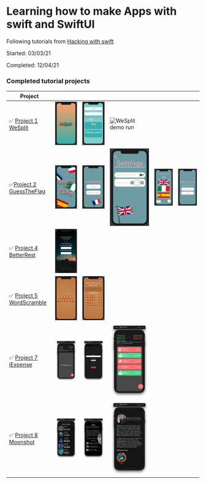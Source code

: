 # Learning how to make Apps with swift and SwiftUI
Following tutorials from [Hacking with swift](hackingwithswift.com)

Started: 03/03/21

Completed: 12/04/21

### Completed tutorial projects
|Project |  | | | | |
|--------|--|-|-|-|-|
| ✅ [Project 1 WeSplit](https://github.com/tinotusa/hacking-with-swift/tree/main/WeSplit) | ![WeSplit splash](projectImages/WeSplit/splash.png) |  ![WeSplit main screen](projectImages/WeSplit/mainScreen.png)|![WeSplit demo run](projectImages/WeSplit/demo.gif)|
| ✅[Project 2 GuessTheFlag](https://github.com/tinotusa/hacking-with-swift/tree/main/GuessTheFlag) | ![GuessTheFlag splash](projectImages/GuessTheFlag/splash.png) |![GuessTheFlag main menu](projectImages/GuessTheFlag/mainMenu.png) |  ![GuessTheFlag settings](projectImages/GuessTheFlag/settings.png) | ![GuessTheFlag settings](projectImages/GuessTheFlag/game.png)| ![GuessTheFlag settings](projectImages/GuessTheFlag/gameOver.png) |
| ✅ [Project 4 BetterRest](https://github.com/tinotusa/hacking-with-swift/tree/main/BetterRest) | ![BetterRest main screen](projectImages/BetterRest/main.png) |
| ✅ [Project 5 WordScramble](https://github.com/tinotusa/hacking-with-swift/tree/main/WordScramble) | ![WordScramble main screen](projectImages/WordScramble/splash.png) |  ![WordScramble main screen](projectImages/WordScramble/game.png) |
| ✅ [Project 7 iExpense](https://github.com/tinotusa/hacking-with-swift/tree/main/iExpense) | ![iExpense main screen](projectImages/iExpense/main.png) | ![iExpense add screen](projectImages/iExpense/add.png) | ![iExpense add screen](projectImages/iExpense/add_populated.png) |
| ✅ [Project 8 Moonshot](https://github.com/tinotusa/hacking-with-swift/tree/main/Moonshot) | ![Moonshot main screen](projectImages/Moonshot/main.png) |  ![Mission detail screen](projectImages/Moonshot/mission_detail.png) | ![Astronaut detail screen](projectImages/Moonshot/astronaut_detail.png) |